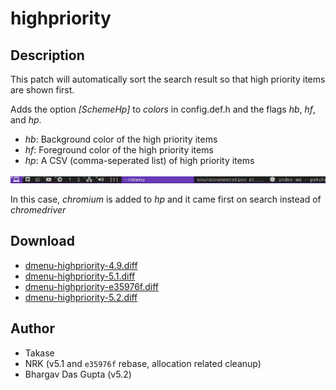 highpriority
============

Description
-----------
This patch will automatically sort the search result so that high priority items are shown first.

Adds the option *[SchemeHp]* to *colors* in config.def.h and the flags *hb*, *hf*, and *hp*.

* *hb*: Background color of the high priority items
* *hf*: Foreground color of the high priority items
* *hp*: A CSV (comma-seperated list) of high priority items

[![Screenshot dmenu with highpriority patch](dmenu-highpriority.gif)](dmenu-highpriority.gif)

In this case, *chromium* is added to *hp* and it came first on search instead of *chromedriver*

Download
--------
* [dmenu-highpriority-4.9.diff](dmenu-highpriority-4.9.diff)
* [dmenu-highpriority-5.1.diff](dmenu-highpriority-5.1.diff)
* [dmenu-highpriority-e35976f.diff](dmenu-highpriority-e35976f.diff)
* [dmenu-highpriority-5.2.diff](dmenu-highpriority-5.2.diff)

Author
------
* Takase
* NRK (v5.1 and `e35976f` rebase, allocation related cleanup)
* Bhargav Das Gupta (v5.2)
